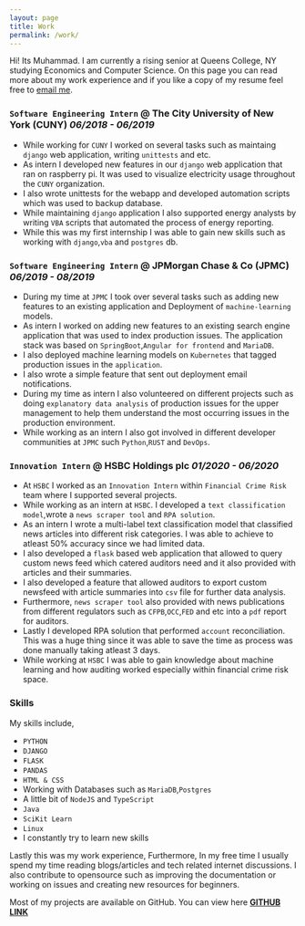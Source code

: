 ```yaml
---
layout: page
title: Work
permalink: /work/
---
```

Hi! Its Muhammad. I am currently a rising senior at Queens College, NY studying Economics and Computer Science. On this page you can read more about my work experience and if you like a copy of my resume feel free to [email me](mailto:muhammadraza0047@gmail.com).

### `Software Engineering Intern` @ The City University of New York (CUNY) _**06/2018 - 06/2019**_
- While working for `CUNY` I worked on several tasks such as maintaing `django` web application, writing `unittests` and etc.
- As intern I developed new features in our `django` web application that ran on raspberry pi. It was used to visualize electricity usage throughout the `CUNY` organization.
- I also wrote unittests for the webapp and developed automation scripts which was used to backup database.
- While maintaining `django` application I also supported energy analysts by writing `VBA` scripts that automated the process of energy reporting.
- While this was my first internship I was able to gain new skills such as working with `django`,`vba` and `postgres` db.

### `Software Engineering Intern` @  JPMorgan Chase & Co (JPMC)  _**06/2019 - 08/2019**_
- During my time at `JPMC` I took over several tasks such as adding new features to an existing application and Deployment of `machine-learning` models.
- As intern I worked on adding new features to an existing search engine application that was used to index production issues. The application stack was based on `SpringBoot`,`Angular for frontend` and `MariaDB`.
- I also deployed machine learning models on `Kubernetes` that tagged production issues in the `application`.
- I also wrote a simple feature that sent out deployment email notifications.
- During my time as intern I also volunteered on different projects such as doing `explanatory data analysis` of production issues for the upper management to help them understand the most occurring issues in the production environment.
- While working as an intern I also got involved in different developer communities at `JPMC` such `Python`,`RUST` and `DevOps`.

### `Innovation Intern` @  HSBC Holdings plc  _**01/2020 - 06/2020**_
- At `HSBC` I worked as an `Innovation Intern` within `Financial Crime Risk` team where I supported several projects.
- While working as an intern at `HSBC`. I developed a `text classification model`,wrote a `news scraper tool` and `RPA solution`.
- As an intern I wrote a multi-label text classification model that classified news articles into different risk categories. I was able to achieve to atleast 50% accuracy since we had limited data.
- I also developed a `flask` based web application that allowed to query custom news feed which catered auditors need and it also provided with articles and their summaries.
- I also developed a feature that allowed auditors to export custom newsfeed with article summaries into `csv` file for further data analysis.
- Furthermore, `news scraper tool` also provided with news publications from different regulators such as `CFPB`,`OCC`,`FED` and etc into a `pdf` report for auditors.
- Lastly I developed RPA solution that performed `account` reconciliation. This was a huge thing since it was able to save the time as process was done manually taking atleast 3 days.
- While working at `HSBC` I was able to gain knowledge about machine learning and how auditing worked especially within financial crime risk space.



### Skills
My skills include,
* `PYTHON`
* `DJANGO`
* `FLASK`
* `PANDAS`
* `HTML & CSS`
* Working with Databases such as `MariaDB`,`Postgres`
* A little bit of `NodeJS` and `TypeScript`
* `Java`
* `SciKit Learn`
* `Linux`
* I constantly try to learn new skills

Lastly this was my work experience, Furthermore, In my free time I usually spend my time reading blogs/articles and tech related internet discussions. I also contribute to opensource such as improving the documentation or working on issues and creating new resources for beginners.

Most of my projects are available on GitHub. You can view here **[GITHUB LINK](https://github.com/mraza007)**
